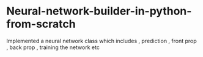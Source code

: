 # Neural-network-builder-in-python-from-scratch
Implemented a neural network class which includes , prediction , front prop , back prop , training the network etc
